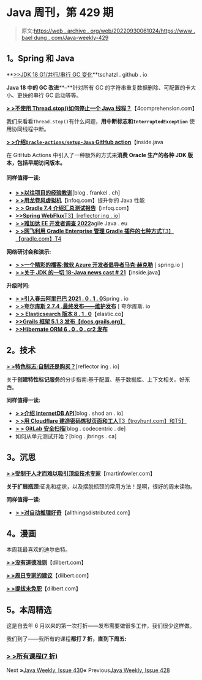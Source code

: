 # Java 周刊，第 429 期

> 原文:[https://web . archive . org/web/20220930061024/https://www . bael dung . com/Java-weekly-429](https://web.archive.org/web/20220930061024/https://www.baeldung.com/java-weekly-429)

## **1。Spring 和 Java**

**[>>JDK 18 G1/并行/串行 GC 变化](https://web.archive.org/web/20220524065427/https://tschatzl.github.io/2022/03/14/jdk18-g1-parallel-gc-changes.html)**tschatzl . github . io

**Java 18 中的 GC 改进****–**针对所有 GC 的字符串重复数据删除、可配置的卡大小、更快的串行 GC 启动等等。

[**> >不使用 Thread.stop()如何停止一个 Java 线程？**](https://web.archive.org/web/20220524065427/https://4comprehension.com/how-to-stop-a-java-thread-without-using-thread-stop/)【4comprehension.com】

我们来看看`Thread.stop()`有什么问题，**用中断标志和`InterruptedException`** 使用协同线程中断。

**[> >介绍` Oracle-actions/setup-Java ` GitHub action](https://web.archive.org/web/20220524065427/https://inside.java/2022/03/11/setup-java/)**【inside.java

在 GitHub Actions 中引入了一种额外的方式来**消费 Oracle 生产的各种 JDK 版本，包括早期访问版本。**

#### **同样值得一读:**

*   [**> >以往项目的经验教训**](https://web.archive.org/web/20220524065427/https://blog.frankel.ch/lessons-learned-previous-projects/)[blog . frankel . ch]
*   [**> >用龙卷风虚拟机**](https://web.archive.org/web/20220524065427/https://www.infoq.com/articles/java-performance-tornadovm/)【infoq.com】提升你的 Java 性能
*   **[> > Gradle 7.4 介绍汇总测试报告](https://web.archive.org/web/20220524065427/https://www.infoq.com/news/2022/03/gradle-7-4/)**【infoq.com】
*   [**>>Spring WebFlux**T3】[reflector ing . io]](https://web.archive.org/web/20220524065427/https://reflectoring.io/getting-started-with-spring-webflux/)
*   [**> >雅加达 EE 开发者调查 2022**](https://web.archive.org/web/20220524065427/https://www.agilejava.eu/2022/03/14/jakarta-ee-developer-survey-2022/)agile Java . eu
*   [**> >网飞利用 Gradle Enterprise 管理 Gradle 插件的七种方式**T3】【gradle.com】T4](https://web.archive.org/web/20220524065427/https://gradle.com/blog/seven-ways-netflix-uses-gradle-enterprise-to-manage-gradle-plugins/)

**网络研讨会和演示:**

*   [**> >一个精彩的播客:微软 Azure 开发者倡导者马克·赫克勒**](https://web.archive.org/web/20220524065427/https://spring.io/blog/2022/03/10/a-bootiful-podcast-microsoft-azure-developer-advocate-mark-heckler) [ spring.io ]
*   [**> >关于 JDK 的一切 18-Java news cast # 21**](https://web.archive.org/web/20220524065427/https://inside.java/2022/03/10/insidejava-newscast-021/)【inside.java】

**升级时间:**

*   [**> >引入春云阿里巴巴 2021 . 0 . 1 . 0**](https://web.archive.org/web/20220524065427/https://spring.io/blog/2022/03/09/introducing-spring-cloud-alibaba-2021-0-1-0)Spring . io
*   [**> >夸尔库斯 2.7.4 .最终发布——维护发布**](https://web.archive.org/web/20220524065427/https://quarkus.io/blog/quarkus-2-7-4-final-released/) [ 夸尔库斯. io
*   [**> > Elasticsearch 版本 8 . 1 . 0**](https://web.archive.org/web/20220524065427/https://www.elastic.co/guide/en/elasticsearch//reference/8.1/release-notes-8.1.0.html)【elastic.co】
*   [**>>Grails 框架 5.1.3 发布【docs.grails.org】**](https://web.archive.org/web/20220524065427/https://docs.grails.org/5.1.3/guide/single.html)
*   [**>>Hibernate ORM 6 . 0 . 0 . cr2 发布**](https://web.archive.org/web/20220524065427/https://in.relation.to/2022/03/09/orm-600-cr2/)

## **2。技术**

[**> >特色标志:自制还是购买？**](https://web.archive.org/web/20220524065427/https://reflectoring.io/blog/2022/2022-03-15-feature-flags-make-or-buy/)[reflector ing . io]

关于**创建特性标记服务**的分步指南:基于配置、基于数据库、上下文相关。好东西。

**同样值得一读:**

*   [**> >介绍 InternetDB API**](https://web.archive.org/web/20220524065427/https://blog.shodan.io/introducing-the-internetdb-api/)[blog . shod an . io]
*   [**> >用 Cloudflare 建造密码炼狱页面和工人**T3【troyhunt.com】和T5】](https://web.archive.org/web/20220524065427/https://www.troyhunt.com/building-password-purgatory-with-cloudflare-pages-and-workers/)
*   [**> > GitLab 安全扫描**](https://web.archive.org/web/20220524065427/https://blog.codecentric.de/en/2022/03/gitlab-security-scanning/)[blog . codecentric . de]
*   如何从单元测试开始？[blog . jbrings . ca]

## **3。沉思**

[**> >受制于人才而难以吸引顶级技术专家**](https://web.archive.org/web/20220524065427/https://martinfowler.com/articles/bottlenecks-of-scaleups/02-talent.html)【martinfowler.com】

**关于扩展瓶颈**:征兆和症状，以及摆脱瓶颈的常用方法！是啊，很好的周末读物。

**同样值得一读:**

*   [**> >对自动推理好奇**](https://web.archive.org/web/20220524065427/https://www.allthingsdistributed.com/2022/03/curious-about-automated-reasoning.html)【allthingsdistributed.com】

## **4。漫画**

本周我最喜欢的迪尔伯特。

[**> >没有道德准则**](https://web.archive.org/web/20220524065427/https://dilbert.com/strip/2022-03-17)【dilbert.com】

[**> >周日专家的建议**](https://web.archive.org/web/20220524065427/https://dilbert.com/strip/2022-03-13)【dilbert.com】

[**> >提拔未免职**](https://web.archive.org/web/20220524065427/https://dilbert.com/strip/2022-03-12)【dilbert.com】

## **5。本周精选**

这是自去年 6 月以来的第一次打折——发布需要做很多工作，我们很少这样做。

我们到了——我所有的课程**都打 7 折，直到下周五:**

### [**> >所有课程(7 折)**](/web/20220524065427/https://www.baeldung.com/all-courses)

Next **»**[Java Weekly, Issue 430](/web/20220524065427/https://www.baeldung.com/java-weekly-430)**«** Previous[Java Weekly, Issue 428](/web/20220524065427/https://www.baeldung.com/java-weekly-428)